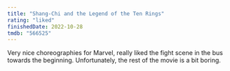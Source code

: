 ```yaml
---
title: "Shang-Chi and the Legend of the Ten Rings"
rating: "liked"
finishedDate: 2022-10-28
tmdb: "566525"
---
```


Very nice choreographies for Marvel, really liked the fight scene in the bus towards the beginning. Unfortunately, the rest of the movie is a bit boring.

